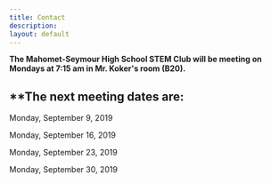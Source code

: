 ```yaml
---
title: Contact
description:
layout: default
---
```


**The Mahomet-Seymour High School STEM Club will be meeting 
on Mondays at 7:15 am in Mr. Koker's room (B20).**

## **The next meeting dates are:

Monday, September 9, 2019

Monday, September 16, 2019

Monday, September 23, 2019

Monday, September 30, 2019
